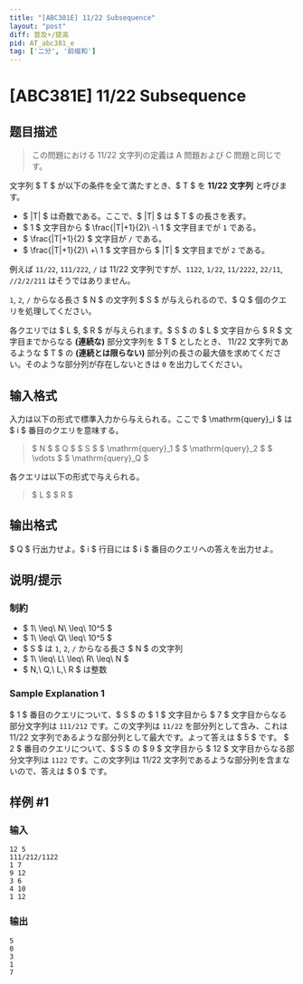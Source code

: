 ```yaml
---
title: "[ABC381E] 11/22 Subsequence"
layout: "post"
diff: 普及+/提高
pid: AT_abc381_e
tag: ['二分', '前缀和']
---
```


# [ABC381E] 11/22 Subsequence

## 题目描述

[problemUrl]: https://atcoder.jp/contests/abc381/tasks/abc381_e

> この問題における 11/22 文字列の定義は A 問題および C 問題と同じです。

文字列 $ T $ が以下の条件を全て満たすとき、$ T $ を **11/22 文字列** と呼びます。

- $ |T| $ は奇数である。ここで、$ |T| $ は $ T $ の長さを表す。
- $ 1 $ 文字目から $ \frac{|T|+1}{2}\ -\ 1 $ 文字目までが `1` である。
- $ \frac{|T|+1}{2} $ 文字目が `/` である。
- $ \frac{|T|+1}{2}\ +\ 1 $ 文字目から $ |T| $ 文字目までが `2` である。

例えば `11/22`, `111/222`, `/` は 11/22 文字列ですが、`1122`, `1/22`, `11/2222`, `22/11`, `//2/2/211` はそうではありません。

`1`, `2`, `/` からなる長さ $ N $ の文字列 $ S $ が与えられるので、$ Q $ 個のクエリを処理してください。

各クエリでは $ L $, $ R $ が与えられます。$ S $ の $ L $ 文字目から $ R $ 文字目までからなる **(連続な)** 部分文字列を $ T $ としたとき、 11/22 文字列であるような $ T $ の **(連続とは限らない)** 部分列の長さの最大値を求めてください。そのような部分列が存在しないときは `0` を出力してください。

## 输入格式

入力は以下の形式で標準入力から与えられる。ここで $ \mathrm{query}_i $ は $ i $ 番目のクエリを意味する。

> $ N $ $ Q $ $ S $ $ \mathrm{query}_1 $ $ \mathrm{query}_2 $ $ \vdots $ $ \mathrm{query}_Q $

各クエリは以下の形式で与えられる。

> $ L $ $ R $

## 输出格式

$ Q $ 行出力せよ。$ i $ 行目には $ i $ 番目のクエリへの答えを出力せよ。

## 说明/提示

### 制約

- $ 1\ \leq\ N\ \leq\ 10^5 $
- $ 1\ \leq\ Q\ \leq\ 10^5 $
- $ S $ は `1`, `2`, `/` からなる長さ $ N $ の文字列
- $ 1\ \leq\ L\ \leq\ R\ \leq\ N $
- $ N,\ Q,\ L,\ R $ は整数

### Sample Explanation 1

$ 1 $ 番目のクエリについて、$ S $ の $ 1 $ 文字目から $ 7 $ 文字目からなる部分文字列は `111/212` です。この文字列は `11/22` を部分列として含み、これは 11/22 文字列であるような部分列として最大です。よって答えは $ 5 $ です。 $ 2 $ 番目のクエリについて、$ S $ の $ 9 $ 文字目から $ 12 $ 文字目からなる部分文字列は `1122` です。この文字列は 11/22 文字列であるような部分列を含まないので、答えは $ 0 $ です。

## 样例 #1

### 输入

```
12 5
111/212/1122
1 7
9 12
3 6
4 10
1 12
```

### 输出

```
5
0
3
1
7
```

